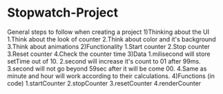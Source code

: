 # Stopwatch-Project
General steps to follow when creating a project
1)Thinking about the UI
   1.Think about the look of counter
   2.Think about color and it's background
   3.Think about animations
2)Functionality
   1.Start counter
   2.Stop counter
   3.Reset counter
   4.Check the counter time
3)Data
   1.milisecond will store setTime out of 10.
   2.second will increase it's count to 01 after 99ms.
   3.second will not go beyond 59sec after it will be come 00.
   4.Same as minute and hour will work according to their calculations.
4)Functions (in code)
  1.startCounter
  2.stopCounter
  3.resetCounter
  4.renderCounter 
